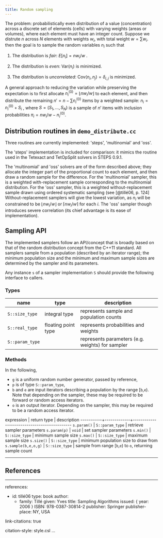 ```yaml
---
title: Random sampling
---
```


The problem: probabilistically even distribution of a value (concentration) across a discrete set of elements (cells) with
varying weights (areas or volumes), where each element must have an integer count. Suppose we distrute $n$ across $N$
elements with weights $w_i$, with total weight $w=\sum w_i$. then the goal is to sample the random variables $n_i$ such that

1.  The distribution is _fair_: $E[n_i]= nw_i/w$ .

2.  The distribution is _even_: $\text{Var}(n_i)$ is minimized.

3.  The distribution is _uncorrelated_: $\text{Cov}(n_i,n_j)=\delta_{i,j}$ is minimized.


A general approach to reducing the variation while preserving the expectation is to first allocate $n_i^{(0)}=\lfloor n w_i/w \rfloor$ to
each element, and then distribute the remaining $n'=n-\sum n_i^{(0)}$ items by a weighted sample: $n_i = n_i^{(0)} + S_i$ , where
$S=(S_1,\ldots,S_N)$ is a sample of $n'$ items with inclusion probabilities $\pi_i=n w_i/w - n_i^{(0)}$.

## Distribution routines in `demo_distribute.cc` 

Three routines are currently implemented: 'steps', 'multinomial' and 'oss'.

The 'steps' implementation is included for comparison: it mimics the routine used in the Tetexact and TetOpSplit solvers
in STEPS 0.9.1.

The 'multinomial' and 'oss' solvers are of the form described above; they allocate the integer part of the proportional
count to each element, and then draw a random sample for the difference. For the 'multinomial' sampler, this is a weighted
with-replacement sample corresponding to the multinomial distribution. For the 'oss' sampler, this is a weighted
without-replacement sample drawn using ordered systematic sampling (see [@tillé06, p. 124] 
Without-replacement samplers will give the lowest variation, as $n_i$ will be constrained to be $\lfloor n w_i/w \rfloor$
or $\lceil n w_i/w \rceil$ for each $i$. The 'oss' sampler though introduces severe correlation (its chief advantage
is its ease of implementation).

## Sampling API

The implemented samplers follow an API/concept that is broadly based on that of the random distribution concept from the
C++11 standard. All samplers sample from a population (described by an iterator range); the minimum population size and
the minimum and maximum sample sizes are determined by the sampler and its parameters.

<div class="concept-table">

Any instance `s` of a sampler implementation `S` should provide the following interface to callers.

### Types

 name      | type        | description 
-----------|-------------|----------------------------------------------
`S::size_type` | integral type | represents sample and population counts
`S::real_type` | floating point type | represents probabilities and weights
`S::param_type` | | represents parameters (e.g. weights) for sampler

### Methods

In the following,

* `g` is a uniform random number generator, passed by reference,
* `p` is of type `S::param_type`,
* `b` and `e` are input iterators describing a population by the range [`b`,`e`).
    Note that depending on the sampler, these may be required to be forward or
    random access iterators.
* `o` is an output iterator. Depending on the sampler, this may be required to
    be a random access iterator.

expression | return type | description
-----------+-------------+----------------------------------------------
`s.param()`   | `S::param_type`  | retrieve sampler parameters
`s.param(p)`  | `void`  | set sampler parameters
`s.min()`     | `S::size_type` | minimum sample size
`s.max()`     | `S::size_type` | maximum sample size
`s.size()`    | `S::size_type` | minimum population size to draw from
`s.sample(b,e,o,g)` | `S::size_type` | sample from range [`b`,`e`) to `o`, returning sample count

</div>


----

## References

---
references:
- id: tillé06
  type: book
  author:
  - family: Tillé
    given: Yves
  title: Sampling Algorithms
  issued: { year: 2006 }
  ISBN: 978-0387-30814-2
  publisher: Springer
  publisher-place: NY, USA

link-citations: true

citation-style: style.csl
...






